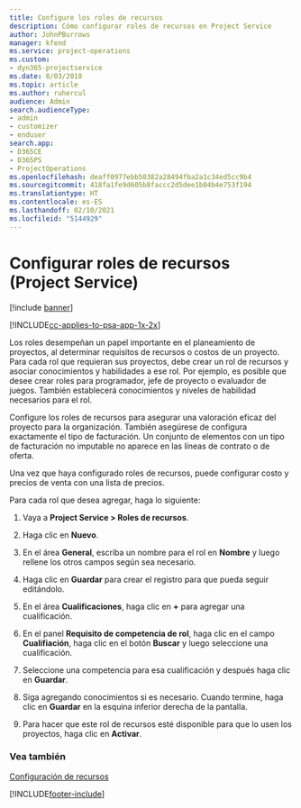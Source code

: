 ```yaml
---
title: Configure los roles de recursos
description: Cómo configurar roles de recursos en Project Service
author: JohnPBurrows
manager: kfend
ms.service: project-operations
ms.custom:
- dyn365-projectservice
ms.date: 8/03/2018
ms.topic: article
ms.author: ruhercul
audience: Admin
search.audienceType:
- admin
- customizer
- enduser
search.app:
- D365CE
- D365PS
- ProjectOperations
ms.openlocfilehash: deaff0977ebb50382a28494fba2a1c34ed5cc9b4
ms.sourcegitcommit: 418fa1fe9d605b8faccc2d5dee1b04b4e753f194
ms.translationtype: HT
ms.contentlocale: es-ES
ms.lasthandoff: 02/10/2021
ms.locfileid: "5144929"
---
```

# <a name="configure-resource-roles-project-service"></a>Configurar roles de recursos (Project Service)

[!include [banner](../includes/psa-now-project-operations.md)]

[!INCLUDE[cc-applies-to-psa-app-1x-2x](../includes/cc-applies-to-psa-app-1x-2x.md)]

Los roles desempeñan un papel importante en el planeamiento de proyectos, al determinar requisitos de recursos o costos de un proyecto. Para cada rol que requieran sus proyectos, debe crear un rol de recursos y asociar conocimientos y habilidades a ese rol. Por ejemplo, es posible que desee crear roles para programador, jefe de proyecto o evaluador de juegos. También establecerá conocimientos y niveles de habilidad necesarios para el rol.  
  
 Configure los roles de recursos para asegurar una valoración eficaz del proyecto para la organización.  También asegúrese de configura exactamente el tipo de facturación. Un conjunto de elementos con un tipo de facturación no imputable no aparece en las líneas de contrato o de oferta.  
  
 Una vez que haya configurado roles de recursos, puede configurar costo y precios de venta con una lista de precios.  
  
 Para cada rol que desea agregar, haga lo siguiente:  
  
1.  Vaya a **Project Service > Roles de recursos**.  
  
2.  Haga clic en **Nuevo**.  
  
3.  En el área **General**, escriba un nombre para el rol en **Nombre** y luego rellene los otros campos según sea necesario.  
  
4.  Haga clic en **Guardar** para crear el registro para que pueda seguir editándolo.  
  
5.  En el área **Cualificaciones**, haga clic en **+** para agregar una cualificación.  
  
6.  En el panel **Requisito de competencia de rol**, haga clic en el campo **Cualifiación**, haga clic en el botón **Buscar** y luego seleccione una cualificación.  
  
7.  Seleccione una competencia para esa cualificación y después haga clic en **Guardar**.  
  
8.  Siga agregando conocimientos si es necesario. Cuando termine, haga clic en **Guardar** en la esquina inferior derecha de la pantalla.  
  
9. Para hacer que este rol de recursos esté disponible para que lo usen los proyectos, haga clic en **Activar**.  
  
### <a name="see-also"></a>Vea también  
 [Configuración de recursos](../psa/set-up-resources.md)


[!INCLUDE[footer-include](../includes/footer-banner.md)]